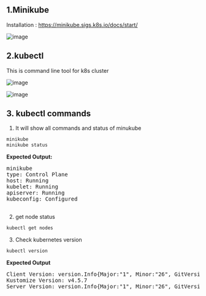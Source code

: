 ## 1.Minikube
Installation : https://minikube.sigs.k8s.io/docs/start/

![image](https://user-images.githubusercontent.com/74223025/230343047-ea6aba15-4be2-40bc-9442-6305e64ab182.png)

## 2.kubectl
This is command line tool for k8s cluster

![image](https://user-images.githubusercontent.com/74223025/232484521-3b453e67-31cc-46d6-a6e1-d6e0f46b4a15.png)

![image](https://user-images.githubusercontent.com/74223025/232676463-9e19ea24-1d72-4850-b84f-830a064433e7.png)

## 3. kubectl commands

1. It will show all commands and status of minukube
```ruby
minikube
minikube status
```
**Expected Output:**
<pre>minikube
type: Control Plane
host: Running
kubelet: Running
apiserver: Running
kubeconfig: Configured

</pre>

2. get node status
```ruby
kubectl get nodes
```
3. Check kubernetes version
```ruby
kubectl version
```
**Expected Output**
<pre>Client Version: version.Info{Major:&quot;1&quot;, Minor:&quot;26&quot;, GitVersion:&quot;v1.26.4&quot;, GitCommit:&quot;f89670c3aa4059d6999cb42e23ccb4f0b9a03979&quot;, GitTreeState:&quot;clean&quot;, BuildDate:&quot;2023-04-14T02:13:27Z&quot;, GoVersion:&quot;go1.19.8&quot;, Compiler:&quot;gc&quot;, Platform:&quot;linux/amd64&quot;}
Kustomize Version: v4.5.7
Server Version: version.Info{Major:&quot;1&quot;, Minor:&quot;26&quot;, GitVersion:&quot;v1.26.3&quot;, GitCommit:&quot;9e644106593f3f4aa98f8a84b23db5fa378900bd&quot;, GitTreeState:&quot;clean&quot;, BuildDate:&quot;2023-03-15T13:33:12Z&quot;, GoVersion:&quot;go1.19.7&quot;, Compiler:&quot;gc&quot;, Platform:&quot;linux/amd64&quot;}
</pre>


